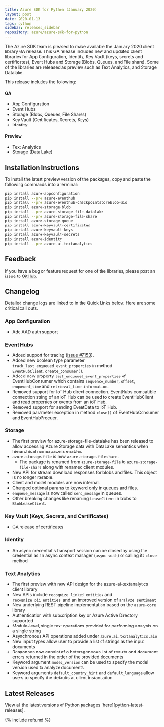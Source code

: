 ```yaml
---
title: Azure SDK for Python (January 2020)
layout: post
date: 2020-01-13
tags: python
sidebar: releases_sidebar
repository: azure/azure-sdk-for-python
---
```


The Azure SDK team is pleased to make available the January 2020 client library GA release. This GA release includes new and updated client libraries for App Configuration, Identity, Key Vault (keys, secrets and certificates), Event Hubs and Storage (Blobs, Queues, and File share). Some of the libraries are released as preview such as Text Analytics, and Storage Datalake.

This release includes the following:

#### GA

- App Configuration
- Event Hubs
- Storage (Blobs, Queues, File Shares)
- Key Vault (Certificates, Secrets, Keys)
- Identity

#### Preview

- Text Analytics
- Storage (Data Lake)

## Installation Instructions

To install the latest preview version of the packages, copy and paste the following commands into a terminal:

```bash
pip install azure-appconfiguration
pip install --pre azure-eventhub
pip install --pre azure-eventhub-checkpointstoreblob-aio
pip install azure-storage-blob
pip install --pre azure-storage-file-datalake
pip install --pre azure-storage-file-share
pip install azure-storage-queue
pip install azure-keyvault-certificates
pip install azure-keyvault-keys
pip install azure-keyvault-secrets
pip install azure-identity
pip install --pre azure-ai-textanalytics
```

## Feedback

If you have a bug or feature request for one of the libraries, please post an issue to [GitHub](https://github.com/azure/azure-sdk-for-python/issues).

## Changelog

Detailed change logs are linked to in the Quick Links below. Here are some critical call outs.

### App Configuration

- Add AAD auth support

### Event Hubs

- Added support for tracing ([issue #7153](https://github.com/Azure/azure-sdk-for-python/issues/7153)).
- Added new boolean type parameter `track_last_enqueued_event_properties` in method `EventHubClient.create_consumer()`.
- Added new property `last_enqueued_event_properties` of EventHubConsumer which contains `sequence_number`, `offset`, `enqueued_time` and `retrieval_time information`.
- Removed support for IoT Hub direct connection. EventHubs compatible connection string of an IoT Hub can be used to create EventHubClient and read properties or events from an IoT Hub.
- Removed support for sending EventData to IoT Hub.
- Removed parameter exception in method `close()` of EventHubConsumer and EventHubProcuer.

### Storage

- The first preview for azure-storage-file-datalake has been released to allow accessing Azure Storage data with DataLake semantics when hierarchical namespace is enabled
- `azure.storage.file` is now `azure.storage.fileshare`.
  - The package is renamed from `azure-storage-file` to `azure-storage-file-share` along with renamed client modules.
- New API for stream download responses for blobs and files. This object is no longer iterable.
- Client and model modules are now internal.
- Changed optional params to keyword only in queues and files.
- `enqueue_message` is now called `send_message` in queues.
- Other breaking changes like renaming `LeaseClient` in blobs to `BlobLeaseClient`.

### Key Vault (Keys, Secrets, and Certificates)

- GA release of certificates

### Identity

- An async credential's transport session can be closed by using the credential as an async context manager (`async with`) or calling its `close` method

### Text Analytics

- The first preview with new API design for the azure-ai-textanalytics client library
- New APIs include `recognize_linked_entities` and `recognize_pii_entities`, and an improved version of `analyze_sentiment`
- New underlying REST pipeline implementation based on the `azure-core` library
- Authentication with subscription key or Azure Active Directory supported
- Module-level, single text operations provided for performing analysis on a single string
- Asynchronous API operations added under `azure.ai.textanalytics.aio`
- New input types allow user to provide a list of strings as the input documents
- Responses now consist of a heterogeneous list of results and document errors returned in the order of the provided documents
- Keyword argument `model_version` can be used to specify the model version used to analyze documents
- Keyword arguments `default_country_hint` and `default_language` allow users to specify the defaults at client instantiation

## Latest Releases

View all the latest versions of Python packages [here][python-latest-releases].

{% include refs.md %}
